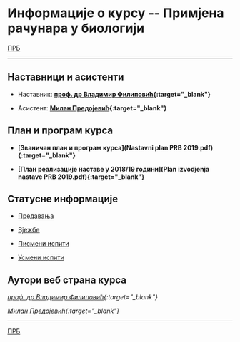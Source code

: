 # Информације о курсу -- Примјена рачунара у биологији

[ПРБ](../README.md)

---

## Наставници и асистенти  

* Наставник: **[проф. др Владимир Филиповић](https://vladofilipovic.github.io/index-en.html){:target="_blank"}**

* Асистент: **[Милан Предојевић](http://www.unibl.org/fis/zaposlen/5960-milan-predojevic){:target="_blank"}**

## План и програм курса

* **[Званичан план и програм курса](Nastavni plan PRB 2019.pdf){:target="_blank"}**

* **[План реализације наставе у 2018/19 години](Plan izvodjenja nastave PRB 2019.pdf){:target="_blank"}**

## Статусне информације  

* [Предавања](../predavanja/info)

* [Вјежбе](../vezbe/info)

* [Писмени испити](../pismeni-ispiti/info)

* [Усмени испити](../usmeni-ispiti/info)

## Аутори веб страна курса

*[проф. др Владимир Филиповић](https://vladofilipovic.github.io/index-en.html){:target="_blank"}*

*[Милан Предојевић](http://www.unibl.org/fis/zaposlen/5960-milan-predojevic){:target="_blank"}*

---

[ПРБ](../README.md)